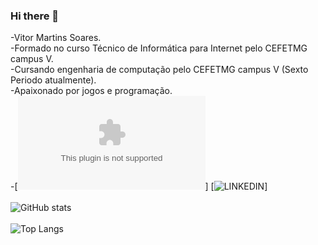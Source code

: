 ### Hi there 👋
-Vitor Martins Soares. <br>
-Formado no curso Técnico de Informática para Internet pelo CEFETMG campus V. <br>
-Cursando engenharia de computação pelo CEFETMG campus V (Sexto Periodo atualmente). <br>
-Apaixonado por jogos e programação. <br>
-[![EMAIL](vitor231408@gmail.com)] [![LINKEDIN](www.linkedin.com/in/vitormartinssoares)] <br> <br>
![GitHub stats](https://github-readme-stats.vercel.app/api?username=VitorMartinsSoares&show_icons=true&theme=onedark) <br> <br>
![Top Langs](https://github-readme-stats.vercel.app/api/top-langs/?username=VitorMartinsSoares&layout=compact)<br> <br>

<!--
**VitorMartinsSoares/VitorMartinsSoares** is a ✨ _special_ ✨ repository because its `README.md` (this file) appears on your GitHub profile.

Here are some ideas to get you started:

- 🔭 I’m currently working on ...
- 🌱 I’m currently learning ...
- 👯 I’m looking to collaborate on ...
- 🤔 I’m looking for help with ...
- 💬 Ask me about ...
- 📫 How to reach me: ...
- 😄 Pronouns: ...
- ⚡ Fun fact: ...
-->
